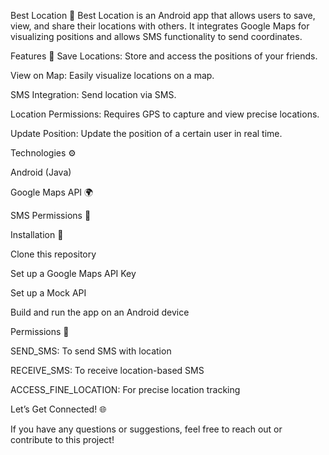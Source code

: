 Best Location 📍
Best Location is an Android app that allows users to save, view, and share their locations with others. It integrates Google Maps for visualizing positions and allows SMS functionality to send coordinates.

Features 🚀
Save Locations: Store and access the positions of your friends.

View on Map: Easily visualize locations on a map.

SMS Integration: Send location via SMS.

Location Permissions: Requires GPS to capture and view precise locations.

Update Position: Update the position of a certain user in real time.

Technologies ⚙️

Android (Java)

Google Maps API 🌍

SMS Permissions 📱

Installation 🔧

Clone this repository

Set up a Google Maps API Key 

Set up a Mock API 

Build and run the app on an Android device

Permissions 🔑

SEND_SMS: To send SMS with location

RECEIVE_SMS: To receive location-based SMS

ACCESS_FINE_LOCATION: For precise location tracking

Let’s Get Connected! 🌐

If you have any questions or suggestions, feel free to reach out or contribute to this project!

